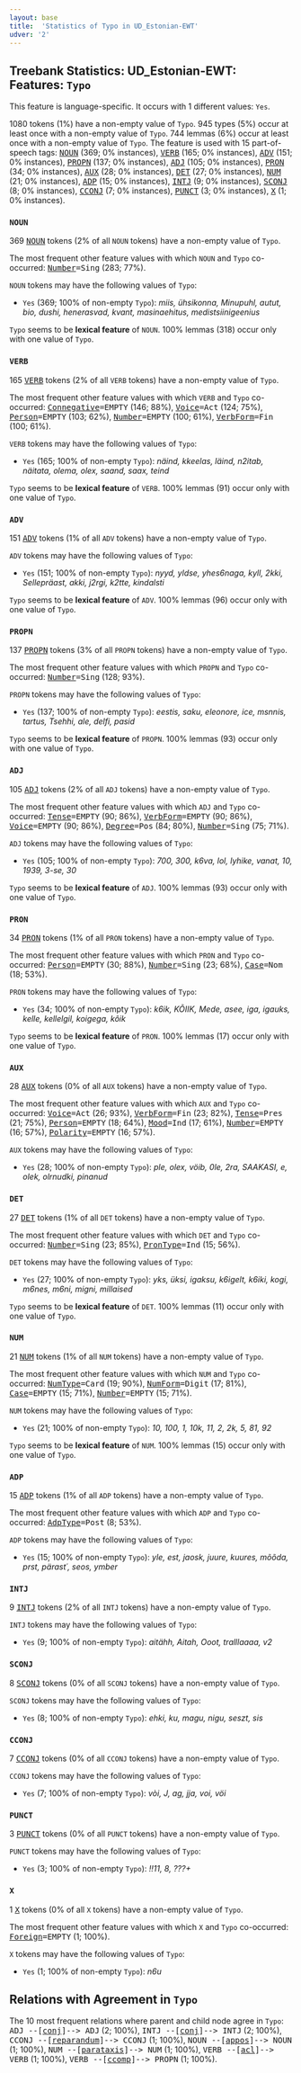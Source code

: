 ```yaml
---
layout: base
title:  'Statistics of Typo in UD_Estonian-EWT'
udver: '2'
---
```


## Treebank Statistics: UD_Estonian-EWT: Features: `Typo`

This feature is language-specific.
It occurs with 1 different values: `Yes`.

1080 tokens (1%) have a non-empty value of `Typo`.
945 types (5%) occur at least once with a non-empty value of `Typo`.
744 lemmas (6%) occur at least once with a non-empty value of `Typo`.
The feature is used with 15 part-of-speech tags: <tt><a href="et_ewt-pos-NOUN.html">NOUN</a></tt> (369; 0% instances), <tt><a href="et_ewt-pos-VERB.html">VERB</a></tt> (165; 0% instances), <tt><a href="et_ewt-pos-ADV.html">ADV</a></tt> (151; 0% instances), <tt><a href="et_ewt-pos-PROPN.html">PROPN</a></tt> (137; 0% instances), <tt><a href="et_ewt-pos-ADJ.html">ADJ</a></tt> (105; 0% instances), <tt><a href="et_ewt-pos-PRON.html">PRON</a></tt> (34; 0% instances), <tt><a href="et_ewt-pos-AUX.html">AUX</a></tt> (28; 0% instances), <tt><a href="et_ewt-pos-DET.html">DET</a></tt> (27; 0% instances), <tt><a href="et_ewt-pos-NUM.html">NUM</a></tt> (21; 0% instances), <tt><a href="et_ewt-pos-ADP.html">ADP</a></tt> (15; 0% instances), <tt><a href="et_ewt-pos-INTJ.html">INTJ</a></tt> (9; 0% instances), <tt><a href="et_ewt-pos-SCONJ.html">SCONJ</a></tt> (8; 0% instances), <tt><a href="et_ewt-pos-CCONJ.html">CCONJ</a></tt> (7; 0% instances), <tt><a href="et_ewt-pos-PUNCT.html">PUNCT</a></tt> (3; 0% instances), <tt><a href="et_ewt-pos-X.html">X</a></tt> (1; 0% instances).

### `NOUN`

369 <tt><a href="et_ewt-pos-NOUN.html">NOUN</a></tt> tokens (2% of all `NOUN` tokens) have a non-empty value of `Typo`.

The most frequent other feature values with which `NOUN` and `Typo` co-occurred: <tt><a href="et_ewt-feat-Number.html">Number</a></tt><tt>=Sing</tt> (283; 77%).

`NOUN` tokens may have the following values of `Typo`:

* `Yes` (369; 100% of non-empty `Typo`): <em>miis, ühsikonna, Minupuhl, autut, bio, dushi, henerasvad, kvant, masinaehitus, medistsiinigeenius</em>

`Typo` seems to be **lexical feature** of `NOUN`. 100% lemmas (318) occur only with one value of `Typo`.

### `VERB`

165 <tt><a href="et_ewt-pos-VERB.html">VERB</a></tt> tokens (2% of all `VERB` tokens) have a non-empty value of `Typo`.

The most frequent other feature values with which `VERB` and `Typo` co-occurred: <tt><a href="et_ewt-feat-Connegative.html">Connegative</a></tt><tt>=EMPTY</tt> (146; 88%), <tt><a href="et_ewt-feat-Voice.html">Voice</a></tt><tt>=Act</tt> (124; 75%), <tt><a href="et_ewt-feat-Person.html">Person</a></tt><tt>=EMPTY</tt> (103; 62%), <tt><a href="et_ewt-feat-Number.html">Number</a></tt><tt>=EMPTY</tt> (100; 61%), <tt><a href="et_ewt-feat-VerbForm.html">VerbForm</a></tt><tt>=Fin</tt> (100; 61%).

`VERB` tokens may have the following values of `Typo`:

* `Yes` (165; 100% of non-empty `Typo`): <em>näind, kkeelas, läind, n2itab, näitata, olema, olex, saand, saax, teind</em>

`Typo` seems to be **lexical feature** of `VERB`. 100% lemmas (91) occur only with one value of `Typo`.

### `ADV`

151 <tt><a href="et_ewt-pos-ADV.html">ADV</a></tt> tokens (1% of all `ADV` tokens) have a non-empty value of `Typo`.

`ADV` tokens may have the following values of `Typo`:

* `Yes` (151; 100% of non-empty `Typo`): <em>nyyd, yldse, yhes6naga, kyll, 2kki, Sellepräast, akki, j2rgi, k2tte, kindalsti</em>

`Typo` seems to be **lexical feature** of `ADV`. 100% lemmas (96) occur only with one value of `Typo`.

### `PROPN`

137 <tt><a href="et_ewt-pos-PROPN.html">PROPN</a></tt> tokens (3% of all `PROPN` tokens) have a non-empty value of `Typo`.

The most frequent other feature values with which `PROPN` and `Typo` co-occurred: <tt><a href="et_ewt-feat-Number.html">Number</a></tt><tt>=Sing</tt> (128; 93%).

`PROPN` tokens may have the following values of `Typo`:

* `Yes` (137; 100% of non-empty `Typo`): <em>eestis, saku, eleonore, ice, msnnis, tartus, Tsehhi, ale, delfi, pasid</em>

`Typo` seems to be **lexical feature** of `PROPN`. 100% lemmas (93) occur only with one value of `Typo`.

### `ADJ`

105 <tt><a href="et_ewt-pos-ADJ.html">ADJ</a></tt> tokens (2% of all `ADJ` tokens) have a non-empty value of `Typo`.

The most frequent other feature values with which `ADJ` and `Typo` co-occurred: <tt><a href="et_ewt-feat-Tense.html">Tense</a></tt><tt>=EMPTY</tt> (90; 86%), <tt><a href="et_ewt-feat-VerbForm.html">VerbForm</a></tt><tt>=EMPTY</tt> (90; 86%), <tt><a href="et_ewt-feat-Voice.html">Voice</a></tt><tt>=EMPTY</tt> (90; 86%), <tt><a href="et_ewt-feat-Degree.html">Degree</a></tt><tt>=Pos</tt> (84; 80%), <tt><a href="et_ewt-feat-Number.html">Number</a></tt><tt>=Sing</tt> (75; 71%).

`ADJ` tokens may have the following values of `Typo`:

* `Yes` (105; 100% of non-empty `Typo`): <em>700, 300, k6va, lol, lyhike, vanat, 10, 1939, 3-se, 30</em>

`Typo` seems to be **lexical feature** of `ADJ`. 100% lemmas (93) occur only with one value of `Typo`.

### `PRON`

34 <tt><a href="et_ewt-pos-PRON.html">PRON</a></tt> tokens (1% of all `PRON` tokens) have a non-empty value of `Typo`.

The most frequent other feature values with which `PRON` and `Typo` co-occurred: <tt><a href="et_ewt-feat-Person.html">Person</a></tt><tt>=EMPTY</tt> (30; 88%), <tt><a href="et_ewt-feat-Number.html">Number</a></tt><tt>=Sing</tt> (23; 68%), <tt><a href="et_ewt-feat-Case.html">Case</a></tt><tt>=Nom</tt> (18; 53%).

`PRON` tokens may have the following values of `Typo`:

* `Yes` (34; 100% of non-empty `Typo`): <em>k6ik, KÕIIK, Mede, asee, iga, igauks, kelle, kellelgil, koigega, kôik</em>

`Typo` seems to be **lexical feature** of `PRON`. 100% lemmas (17) occur only with one value of `Typo`.

### `AUX`

28 <tt><a href="et_ewt-pos-AUX.html">AUX</a></tt> tokens (0% of all `AUX` tokens) have a non-empty value of `Typo`.

The most frequent other feature values with which `AUX` and `Typo` co-occurred: <tt><a href="et_ewt-feat-Voice.html">Voice</a></tt><tt>=Act</tt> (26; 93%), <tt><a href="et_ewt-feat-VerbForm.html">VerbForm</a></tt><tt>=Fin</tt> (23; 82%), <tt><a href="et_ewt-feat-Tense.html">Tense</a></tt><tt>=Pres</tt> (21; 75%), <tt><a href="et_ewt-feat-Person.html">Person</a></tt><tt>=EMPTY</tt> (18; 64%), <tt><a href="et_ewt-feat-Mood.html">Mood</a></tt><tt>=Ind</tt> (17; 61%), <tt><a href="et_ewt-feat-Number.html">Number</a></tt><tt>=EMPTY</tt> (16; 57%), <tt><a href="et_ewt-feat-Polarity.html">Polarity</a></tt><tt>=EMPTY</tt> (16; 57%).

`AUX` tokens may have the following values of `Typo`:

* `Yes` (28; 100% of non-empty `Typo`): <em>ple, olex, vöib, 0le, 2ra, SAAKASI, e, olek, olrnudki, pinanud</em>

### `DET`

27 <tt><a href="et_ewt-pos-DET.html">DET</a></tt> tokens (1% of all `DET` tokens) have a non-empty value of `Typo`.

The most frequent other feature values with which `DET` and `Typo` co-occurred: <tt><a href="et_ewt-feat-Number.html">Number</a></tt><tt>=Sing</tt> (23; 85%), <tt><a href="et_ewt-feat-PronType.html">PronType</a></tt><tt>=Ind</tt> (15; 56%).

`DET` tokens may have the following values of `Typo`:

* `Yes` (27; 100% of non-empty `Typo`): <em>yks, üksi, igaksu, k6igelt, k6iki, kogi, m6nes, m6ni, migni, millaised</em>

`Typo` seems to be **lexical feature** of `DET`. 100% lemmas (11) occur only with one value of `Typo`.

### `NUM`

21 <tt><a href="et_ewt-pos-NUM.html">NUM</a></tt> tokens (1% of all `NUM` tokens) have a non-empty value of `Typo`.

The most frequent other feature values with which `NUM` and `Typo` co-occurred: <tt><a href="et_ewt-feat-NumType.html">NumType</a></tt><tt>=Card</tt> (19; 90%), <tt><a href="et_ewt-feat-NumForm.html">NumForm</a></tt><tt>=Digit</tt> (17; 81%), <tt><a href="et_ewt-feat-Case.html">Case</a></tt><tt>=EMPTY</tt> (15; 71%), <tt><a href="et_ewt-feat-Number.html">Number</a></tt><tt>=EMPTY</tt> (15; 71%).

`NUM` tokens may have the following values of `Typo`:

* `Yes` (21; 100% of non-empty `Typo`): <em>10, 100, 1, 10k, 11, 2, 2k, 5, 81, 92</em>

`Typo` seems to be **lexical feature** of `NUM`. 100% lemmas (15) occur only with one value of `Typo`.

### `ADP`

15 <tt><a href="et_ewt-pos-ADP.html">ADP</a></tt> tokens (1% of all `ADP` tokens) have a non-empty value of `Typo`.

The most frequent other feature values with which `ADP` and `Typo` co-occurred: <tt><a href="et_ewt-feat-AdpType.html">AdpType</a></tt><tt>=Post</tt> (8; 53%).

`ADP` tokens may have the following values of `Typo`:

* `Yes` (15; 100% of non-empty `Typo`): <em>yle, est, jaosk, juure, kuures, mõõda, prst, pärast´, seos, ymber</em>

### `INTJ`

9 <tt><a href="et_ewt-pos-INTJ.html">INTJ</a></tt> tokens (2% of all `INTJ` tokens) have a non-empty value of `Typo`.

`INTJ` tokens may have the following values of `Typo`:

* `Yes` (9; 100% of non-empty `Typo`): <em>aitähh, Aitah, Ooot, tralllaaaa, v2</em>

### `SCONJ`

8 <tt><a href="et_ewt-pos-SCONJ.html">SCONJ</a></tt> tokens (0% of all `SCONJ` tokens) have a non-empty value of `Typo`.

`SCONJ` tokens may have the following values of `Typo`:

* `Yes` (8; 100% of non-empty `Typo`): <em>ehki, ku, magu, nigu, seszt, sis</em>

### `CCONJ`

7 <tt><a href="et_ewt-pos-CCONJ.html">CCONJ</a></tt> tokens (0% of all `CCONJ` tokens) have a non-empty value of `Typo`.

`CCONJ` tokens may have the following values of `Typo`:

* `Yes` (7; 100% of non-empty `Typo`): <em>vòi, J, ag, jja, voi, vöi</em>

### `PUNCT`

3 <tt><a href="et_ewt-pos-PUNCT.html">PUNCT</a></tt> tokens (0% of all `PUNCT` tokens) have a non-empty value of `Typo`.

`PUNCT` tokens may have the following values of `Typo`:

* `Yes` (3; 100% of non-empty `Typo`): <em>!!11, 8, ???+</em>

### `X`

1 <tt><a href="et_ewt-pos-X.html">X</a></tt> tokens (0% of all `X` tokens) have a non-empty value of `Typo`.

The most frequent other feature values with which `X` and `Typo` co-occurred: <tt><a href="et_ewt-feat-Foreign.html">Foreign</a></tt><tt>=EMPTY</tt> (1; 100%).

`X` tokens may have the following values of `Typo`:

* `Yes` (1; 100% of non-empty `Typo`): <em>n6u</em>

## Relations with Agreement in `Typo`

The 10 most frequent relations where parent and child node agree in `Typo`:
<tt>ADJ --[<tt><a href="et_ewt-dep-conj.html">conj</a></tt>]--> ADJ</tt> (2; 100%),
<tt>INTJ --[<tt><a href="et_ewt-dep-conj.html">conj</a></tt>]--> INTJ</tt> (2; 100%),
<tt>CCONJ --[<tt><a href="et_ewt-dep-reparandum.html">reparandum</a></tt>]--> CCONJ</tt> (1; 100%),
<tt>NOUN --[<tt><a href="et_ewt-dep-appos.html">appos</a></tt>]--> NOUN</tt> (1; 100%),
<tt>NUM --[<tt><a href="et_ewt-dep-parataxis.html">parataxis</a></tt>]--> NUM</tt> (1; 100%),
<tt>VERB --[<tt><a href="et_ewt-dep-acl.html">acl</a></tt>]--> VERB</tt> (1; 100%),
<tt>VERB --[<tt><a href="et_ewt-dep-ccomp.html">ccomp</a></tt>]--> PROPN</tt> (1; 100%).

